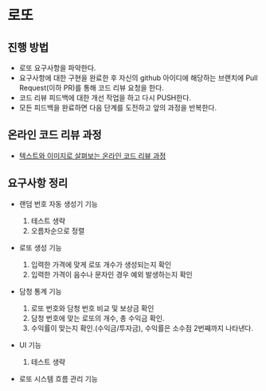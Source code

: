 # 로또
## 진행 방법
* 로또 요구사항을 파악한다.
* 요구사항에 대한 구현을 완료한 후 자신의 github 아이디에 해당하는 브랜치에 Pull Request(이하 PR)를 통해 코드 리뷰 요청을 한다.
* 코드 리뷰 피드백에 대한 개선 작업을 하고 다시 PUSH한다.
* 모든 피드백을 완료하면 다음 단계를 도전하고 앞의 과정을 반복한다.

## 온라인 코드 리뷰 과정
* [텍스트와 이미지로 살펴보는 온라인 코드 리뷰 과정](https://github.com/next-step/nextstep-docs/tree/master/codereview)

## 요구사항 정리
* 랜덤 번호 자동 생성기 기능
  1. 테스트 생략
  2. 오름차순으로 정렬
* 로또 생성 기능
  1. 입력한 가격에 맞게 로또 개수가 생성되는지 확인
  2. 입력한 가격이 음수나 문자인 경우 예외 발생하는지 확인
* 담청 통계 기능
  1. 로또 번호와 담청 번호 비교 및 보상금 확인
  2. 담청 번호에 맞는 로또의 개수, 총 수익금 확인.
  3. 수익률이 맞는지 확인.(수익금/투자금), 수익률은 소수점 2번째까지 나타낸다.
* UI 기능
  1. 테스트 생략
  
* 로또 시스템 흐름 관리 기능